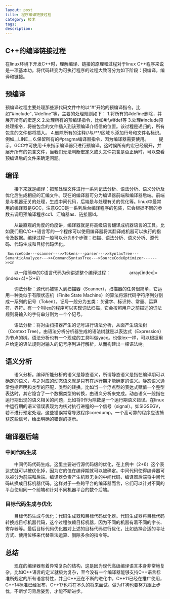 ```yaml
---
layout: post
title: 程序编译链接过程
category: 技术
tags: 
description: 
---
```


## C++的编译链接过程

在linux环境下开发C++时，理解编译、链接的原理和过程对于linux C++程序来说是一项基本功。将代码转变为可执行程序的过程大致可分为如下阶段：预编译，编译和链接。

## 预编译

预编译过程主要处理那些源代码文件中的以“#”开始的预编译指令。比如“#include”、”#define”等，主要的处理规则如下：
1.将所有的#define删除，并展开所有的宏定义
2.处理所有的预编译指令，比如#if,#ifdef等
3.处理#include预处理指令，将被包含的文件插入到该预编译介绍信的位置。该过程是递归的，所有包含的文件都将插入。
4.删除所有的注释//与/**/区域
5.添加行号和文件名标识。例如__LINE__
6.保留所有的#pragma编译器指令，因为编译器需要使用。
　　提示，GCC中可使用-E来指示编译器只进行预编译。这时候所有的宏已经展开，并展开所有的包含文件，当我们无法判断宏定义或头文件包含是否正确时，可以查看预编译后的文件来确定问题。

## 编译

　　接下来就是编译：把预处理文件进行一系列记法分析、语法分析、语义分析及优化后生成相应的汇编文件。现在的编译器可分为编译器前端和编译器后端。前端是与机器无关的处理，生成中间代码，后端是与处理有关的优化等。linux中最常用的编译器是GCC，注意GCC是一系列后台编译程序的包装，它会根据不同的参数去调用预编译程序cc1、汇编器as、链接器ld。

　　从最直观的角度的角度讲，编译器就是将高级语言翻译成机器语言的工具。比如我们用C/C++语言写的一个程序可以使用编译器将其翻译成机器可以执行的指令及数据。编译过程一般可以分为6个步骤：扫描、语法分析、语义分析、源代码、代码生成和目标代码优化。

     SourceCode---scanner--->>Tokens---parser--->>SyntaxTree---SemanticAnalyzer--->>CommandSyntaxTree--->SourceCodeOptimizer------>>In

　　以一段简单的C语言代码为例讲述整个编译过程：
　　　　array[index]=(index+4)*(2+6)

　　词法分析：源代码被输入到扫描器（Scanner），扫描器的任务很简单，它运用一种类似于有限状态机（Finite State Machine）的算法将源代码字符序列分割成一系列的记号（Token）。记号一般分为五类：关键字、标识符、常量、运算符、界符。有一个叫lex的程序可以实现词法扫描，它会按照用户之前描述的词法规则将输入的字符串分割为一个个记号。

　　语法分析：将对由扫描器产生的记号进行语法分析，从面产生语法树（Context Tree）。由语法分析分析器生成的语法树就是以表达式（Expression）为节点的树。语法分析也有一个现成的工具叫做yacc。也像lex一样，可以根据用户给定的语法规则对输入的记号序列进行解析，从而构建出一棵语法树。

## 语义分析

　　语义分析。编译所能分析的语义是静态语义，所谓静态语义是指在编译期可以确定的语义，与之对应的动态语义就是只有在运行期才能确定的语义。静态语义通常包括声明和类型的匹配，类型的转换。比如当一个浮点型的表达式赋值一个整型表达时，其它隐含了一个数据类型的转换，由语义分析来完成。动态语义一般指在运行期出现的语义相关的问题，比如将0作为除数是一个运行期语义错误。在linux中运行期的语义错误表现为内核对执行进程的一个信号（signal）。如SIGSEGV，若不进行预定处理，这些错误常常导致程序coredump。一个高可靠的程序应该捕获这些信号，给出明确的错误的提示。

## 编译器后端

### 中间代码生成

　　中间代码代码生成。这里主要进行源代码级的优化，在上例中（2+6）这个表达式就可以被优化掉，因为它的值在编译期就可以被确定。中间代码使得编译器可以被分为前端和后端。编译器负责产生机器无关的中间代码，编译器后端将中间代码转换成目标机器代码。这样对于一些跨平台的编译器而言，它们可以针对不同的平台使用同一个前端和针对不同机器平台的数个后端。

### 目标代码生成与优化

　　目标代码生成与优化：代码生成器和目标代码优化器。代码生成器将目标代码转换成目标机器代码，这个过程依赖目标机器，因为不同的机器有着不同的字长、寄存器等。最后目标代码优化器对上述的目标代码进行优化，比如选择合适的寻址方式、使用位移来代替乘法运算、删除多余的指令等。

## 总结

　　现在的编译器有着异常复杂的结构，这是因为现代高级编译语言本身非常地复杂，比如C++语言的定义就极为复杂，至今没有一个编译器能够支持C++语言标准所规定的所有语言特性，并且C++还在不断的进化中，C++11已经在推广使用，C++14标准已经发布，C++17也将在不久的将来面试。做为IT狗也要努力跟上步伐，不断学习背后姿势，才能不断进步。
